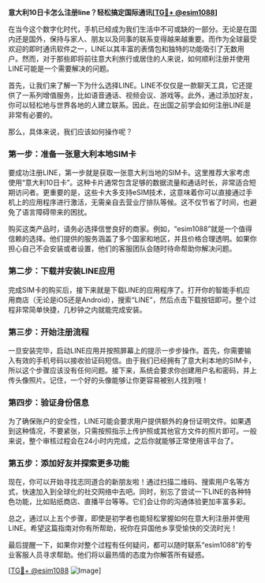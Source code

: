 **意大利10日卡怎么注册line？轻松搞定国际通讯[[TG💪+ @esim1088](https://t.me/s/esim1088)]**

在当今这个数字化时代，手机已经成为我们生活中不可或缺的一部分。无论是在国内还是国外，保持与家人、朋友以及同事的联系变得越来越重要。而作为全球最受欢迎的即时通讯软件之一，LINE以其丰富的表情包和独特的功能吸引了无数用户。然而，对于那些即将前往意大利旅行或居住的人来说，如何顺利注册并使用LINE可能是一个需要解决的问题。

首先，让我们来了解一下为什么选择LINE。LINE不仅仅是一款聊天工具，它还提供了一系列增值服务，比如语音通话、视频会议、游戏等。此外，通过添加好友，你可以轻松地与世界各地的人建立联系。因此，在出国之前学会如何注册LINE是非常有必要的。

那么，具体来说，我们应该如何操作呢？

### 第一步：准备一张意大利本地SIM卡

要成功注册LINE，第一步就是获取一张意大利当地的SIM卡。这里推荐大家考虑使用“意大利10日卡”。这种卡片通常包含足够的数据流量和通话时长，非常适合短期访问者。更重要的是，这些卡大多支持eSIM技术，这意味着你可以直接通过手机上的应用程序进行激活，无需亲自去营业厅排队等候。这不仅节省了时间，也避免了语言障碍带来的困扰。

购买这类产品时，请务必选择信誉良好的商家。例如，“esim1088”就是一个值得信赖的选择。他们提供的服务涵盖了多个国家和地区，并且价格合理透明。如果你担心自己不会安装或者设置，他们的客服团队会随时待命帮助你解决问题。

### 第二步：下载并安装LINE应用

完成SIM卡的购买后，接下来就是下载LINE的应用程序了。打开你的智能手机应用商店（无论是iOS还是Android），搜索“LINE”，然后点击下载按钮即可。整个过程非常简单快捷，几秒钟之内就能完成安装。

### 第三步：开始注册流程

一旦安装完毕，启动LINE应用并按照屏幕上的提示一步步操作。首先，你需要输入有效的手机号码以接收验证码短信。由于我们已经拥有了意大利本地的SIM卡，所以这个步骤应该没有任何问题。接下来，系统会要求你创建用户名和密码，并上传头像照片。记住，一个好的头像能够让你更容易被别人找到哦！

### 第四步：验证身份信息

为了确保账户的安全性，LINE可能会要求用户提供额外的身份证明文件。如果遇到这种情况，不要紧张，只需按照指示上传护照或其他官方文件的照片即可。一般来说，整个审核过程会在24小时内完成，之后你就能够正常使用该平台了。

### 第五步：添加好友并探索更多功能

现在，你可以开始寻找志同道合的新朋友啦！通过扫描二维码、搜索用户名等方式，快速加入到全球化的社交网络中去吧。同时，别忘了尝试一下LINE的各种特色功能，比如贴纸商店、直播平台等等。它们会让你的沟通体验更加丰富多彩。

总之，通过以上五个步骤，即使是初学者也能轻松掌握如何在意大利注册并使用LINE。希望这篇指南对你有所帮助，祝你在异国他乡享受愉快的交流时光！

最后提醒一下，如果你对整个过程有任何疑问，都可以随时联系“esim1088”的专业客服人员寻求帮助。他们将以最热情的态度为你解答所有疑惑。

[[TG💪+ @esim1088](https://t.me/s/esim1088) ![Image](https://i.postimg.cc/4NQfJmqS/Snipaste-2025-05-13-00-14-12.png)]